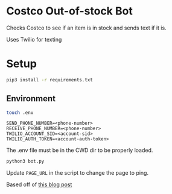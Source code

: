 # Costco Out-of-stock Bot

Checks Costco to see if an item is in stock and sends text if it is.

Uses Twilio for texting

# Setup
```bash
pip3 install -r requirements.txt
```
## Environment
```bash
touch .env
```

```
SEND_PHONE_NUMBER=<phone-number>
RECEIVE_PHONE_NUMBER=<phone-number>
TWILIO_ACCOUNT_SID=<account-sid>
TWILIO_AUTH_TOKEN=<account-auth-token>
```

The .env file must be in the CWD dir to be properly loaded.
```bash
python3 bot.py
```

Update `PAGE_URL` in the script to change the page to ping.

Based off of [this blog post](https://aryaboudaie.com/python/technical/educational/2020/07/05/using-python-to-buy-a-gift.html)
